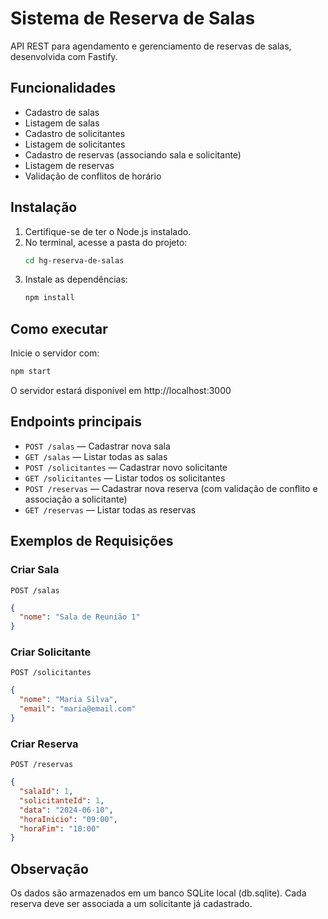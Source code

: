 # Sistema de Reserva de Salas

API REST para agendamento e gerenciamento de reservas de salas, desenvolvida com Fastify.

## Funcionalidades
- Cadastro de salas
- Listagem de salas
- Cadastro de solicitantes
- Listagem de solicitantes
- Cadastro de reservas (associando sala e solicitante)
- Listagem de reservas
- Validação de conflitos de horário

## Instalação

1. Certifique-se de ter o Node.js instalado.
2. No terminal, acesse a pasta do projeto:
   ```bash
   cd hg-reserva-de-salas
   ```
3. Instale as dependências:
   ```bash
   npm install
   ```

## Como executar

Inicie o servidor com:
```bash
npm start
```

O servidor estará disponível em http://localhost:3000

## Endpoints principais

- `POST /salas` — Cadastrar nova sala
- `GET /salas` — Listar todas as salas
- `POST /solicitantes` — Cadastrar novo solicitante
- `GET /solicitantes` — Listar todos os solicitantes
- `POST /reservas` — Cadastrar nova reserva (com validação de conflito e associação a solicitante)
- `GET /reservas` — Listar todas as reservas

## Exemplos de Requisições

### Criar Sala
`POST /salas`
```json
{
  "nome": "Sala de Reunião 1"
}
```

### Criar Solicitante
`POST /solicitantes`
```json
{
  "nome": "Maria Silva",
  "email": "maria@email.com"
}
```

### Criar Reserva
`POST /reservas`
```json
{
  "salaId": 1,
  "solicitanteId": 1,
  "data": "2024-06-10",
  "horaInicio": "09:00",
  "horaFim": "10:00"
}
```

## Observação

Os dados são armazenados em um banco SQLite local (db.sqlite). Cada reserva deve ser associada a um solicitante já cadastrado.

